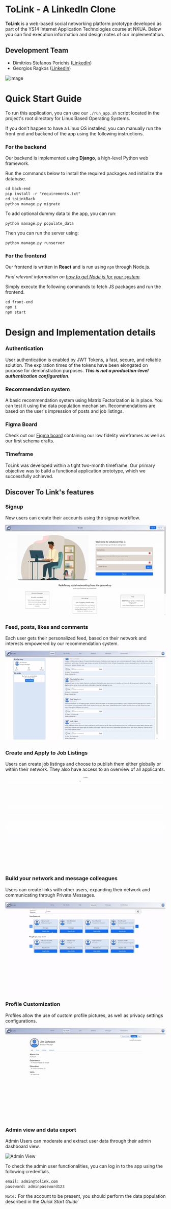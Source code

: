 # ToLink - A LinkedIn Clone
**ToLink** is a web-based social networking platform prototype developed as part of the YS14 Internet Application Technologies course at NKUA. Below you can find execution information and design notes of our implementation.
## Development Team
- Dimitrios Stefanos Porichis ([LinkedIn](https://www.linkedin.com/in/dimitrios-stefanos-porichis/))
- Georgios Ragkos ([LinkedIn](https://www.linkedin.com/in/giorgos-ragkos-631194225/))

![image](https://github.com/user-attachments/assets/61fc45f9-beaa-44d8-bb55-b43cc03ecc9b)



# Quick Start Guide

To run this application, you can use our `./run_app.sh` script located in the project's root directory for Linux Based Operating Systems.

If you don't happen to have a Linux OS installed, you can manually run the front end and backend of the app using the following instructions.

### For the backend

Our backend is implemented using **Django**, a high-level Python web framework. 

Run the commands below to install the required packages and initialize the database.

```
cd back-end
pip install -r "requirements.txt"
cd toLinkBack
python manage.py migrate
```
To add optional dummy data to the app, you can run:

```
python manage.py populate_data
```

Then you can run the server using:

```
python manage.py runserver
```

### For the frontend

Our frontend is written in **React** and is run using `npm` through Node.js. 

*Find relevant information on [how to get Node.js for your system](https://nodejs.org/en).*

Simply execute the following commands to fetch JS packages and run the frontend.

```
cd front-end
npm i
npm start
```

# Design and Implementation details

### Authentication
User authentication is enabled by JWT Tokens, a fast, secure, and reliable solution. The expiration times of the tokens have been elongated on purpose for demonstration purposes. ***This is not a production-level authentication configuration***.

### Recommendation system
A basic recommendation system using Matrix Factorization is in place. You can test it using the data population mechanism. Recommendations are based on the user's impression of posts and job listings.

### Figma Board
Check out our [Figma board](https://www.figma.com/design/W1lw9QQmLjScI4c6Y5NAwr/Wireframes?node-id=0-1&t=LMydUBQjvVj4GcvL-1) containing our low fidelity 
wireframes as well as our first schema drafts.

### Timeframe
ToLink was developed within a tight two-month timeframe. Our primary objective was to build a functional application prototype, which we successfully achieved.

## Discover To Link's features

### Signup
New users can create their accounts using the signup workflow.

![Signup Footage](./readme-media/sign-up.gif)

### Feed, posts, likes and comments
Each user gets their personalized feed, based on their network and interests empowered by our recommendation system.

![User experience Footage](./readme-media/interact.gif)

### Create and Apply to Job Listings
Users can create job listings and choose to publish them either globally or within their network. They also have access to an overview of all applicants.

![Job listing application and creation](./readme-media/job.gif)

### Build your network and message colleagues
Users can create links with other users, expanding their network and communicating through Private Messages.

![Network and messeging](./readme-media/network-messages.gif)

### Profile Customization

Profiles allow the use of custom profile pictures, as well as privacy settings configurations.

![Profile Customization Footage](./readme-media/profile-editing.gif)

### Admin view and data export
Admin Users can moderate and extract user data through their admin dashboard view.

![Admin View](./readme-media/admin.gif)

To check the admin user functionalities, you can log in to the app using the following credentials.

```
email: admin@tolink.com
password: adminpassword123
```
`Note:` For the account to be present, you should perform the data population described in the *Quick Start Guide*`

